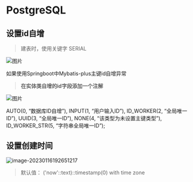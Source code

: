 # PostgreSQL

## 设置id自增

> 建表时，使用关键字 SERIAL

![图片](https://img2020.cnblogs.com/blog/2203909/202101/2203909-20210123153122643-2028585758.png)



如果使用Springboot中Mybatis-plus主键id自增异常

> **在实体类自增的id字段添加一个注解**

![图片](https://img-blog.csdnimg.cn/2019101816594674.png?x-oss-process=image/watermark,type_ZmFuZ3poZW5naGVpdGk,shadow_10,text_aHR0cHM6Ly9ibG9nLmNzZG4ubmV0L3FxXzM1MzAxNzkz,size_16,color_FFFFFF,t_70)

AUTO(0, “数据库ID自增”),
INPUT(1, “用户输入ID”),
ID_WORKER(2, “全局唯一ID”),
UUID(3, “全局唯一ID”),
NONE(4, “该类型为未设置主键类型”),
ID_WORKER_STR(5, “字符串全局唯一ID”);





## 设置创建时间

![image-20230116192651217](C:\Users\Admin\Desktop\笔记\img\image-20230116192651217.png)

> 默认值： ('now'::text)::timestamp(0) with time zone



















